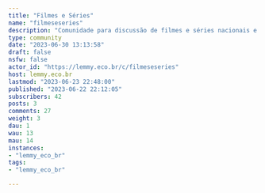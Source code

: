 ```yaml
---
title: "Filmes e Séries" 
name: "filmeseseries"
description: "Comunidade para discussão de filmes e séries nacionais e internacionais.**[Siga as regras](https://lemmy.eco.br/post/135)** do lemmy.eco.br e mantenha-se em tópico!"
type: community
date: "2023-06-30 13:13:58"
draft: false
nsfw: false
actor_id: "https://lemmy.eco.br/c/filmeseseries"
host: lemmy.eco.br
lastmod: "2023-06-23 22:48:00"
published: "2023-06-22 22:12:05"
subscribers: 42
posts: 3
comments: 27
weight: 3
dau: 1
wau: 13
mau: 14
instances:
- "lemmy_eco_br"
tags: 
- "lemmy_eco_br"

---
```

